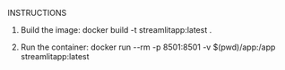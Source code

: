 INSTRUCTIONS

1) Build the image:
docker build -t streamlitapp:latest .

2) Run the container:
docker run --rm -p 8501:8501 -v $(pwd)/app:/app streamlitapp:latest
